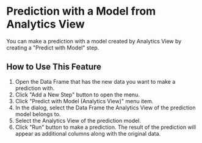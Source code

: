 # Prediction with a Model from Analytics View

You can make a prediction with a model created by Analytics View by creating a "Predict with Model" step.

## How to Use This Feature

1. Open the Data Frame that has the new data you want to make a prediction with.
2. Click "Add a New Step" button to open the menu.
3. Click "Predict with Model (Analytics View)" menu item. 
4. In the dialog, select the Data Frame the Analytics View of the prediction model belongs to.
5. Select the Analytics View of the prediction model.
6. Click "Run" button to make a prediction. The result of the prediction will appear as additional columns along with the original data.
